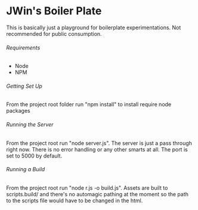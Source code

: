 JWin's Boiler Plate
===================

This is basically just a playground for boilerplate experimentations. Not recommended for public consumption.

###### Requirements

* Node
* NPM

###### Getting Set Up

From the project root folder run "npm install" to install require node packages

###### Running the Server

From the project root run "node server.js". The server is just a pass through right now. There is no error handling or any other smarts at all. The port is set to 5000 by default.

###### Running a Build

From the project root run "node r.js -o build.js". Assets are built to scripts.build/ and there's no automagic pathing at the moment so the path to the scripts file would have to be changed in the html.